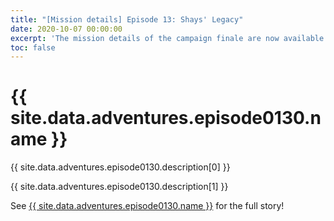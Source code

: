 ```yaml
---
title: "[Mission details] Episode 13: Shays' Legacy"
date: 2020-10-07 00:00:00
excerpt: 'The mission details of the campaign finale are now available'
toc: false
---
```


# {{ site.data.adventures.episode0130.name }}

{{ site.data.adventures.episode0130.description[0] }}

{{ site.data.adventures.episode0130.description[1] }}

See [{{ site.data.adventures.episode0130.name }}](/game-content/adventures/episode0130) for the full story!
